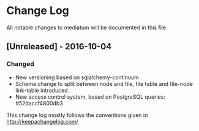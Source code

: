 # Change Log
All notable changes to mediatum will be documented in this file.

## [Unreleased] - 2016-10-04

### Changed
- New versioning based on sqlalchemy-continuum
- Schema change to split between node and file, file table and file-node link-table introduced.
- New access control system, based on PostgreSQL queries: #52daccf4800db3

  

This change log mostly follows the conventions given in http://keepachangelog.com/